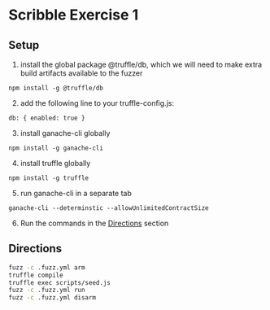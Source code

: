 # Scribble Exercise 1

## Setup

1. install the global package @truffle/db, which we will need to make extra build artifacts available to the fuzzer

`npm install -g @truffle/db`

2. add the following line to your truffle-config.js:

`db: { enabled: true }`

3. install ganache-cli globally

`npm install -g ganache-cli`

4. install truffle globally

`npm install -g truffle`

5. run ganache-cli in a separate tab

`ganache-cli --determinstic --allowUnlimitedContractSize`

6. Run the commands in the [Directions](#Directions) section

## Directions

```bash
fuzz -c .fuzz.yml arm
truffle compile
truffle exec scripts/seed.js
fuzz -c .fuzz.yml run
fuzz -c .fuzz.yml disarm
```